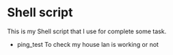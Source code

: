 # Shell script
  This is my Shell script that I use for complete some task.

  * ping_test
    To check my house lan is working or not
